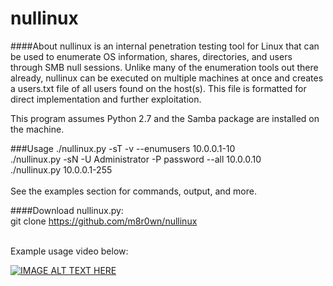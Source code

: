 # nullinux
####About
nullinux is an internal penetration testing tool for Linux that can be used to enumerate OS information, shares, directories, and users through SMB null sessions. Unlike many of the enumeration tools out there already, nullinux can be executed on multiple machines at once and creates a users.txt file of all users found on the host(s). This file is formatted for direct implementation and further exploitation.

This program assumes Python 2.7 and the Samba package are installed on the machine.

###Usage
./nullinux.py -sT -v --enumusers 10.0.0.1-10<br>
./nullinux.py -sN -U Administrator -P password --all 10.0.0.10<br>
./nullinux.py 10.0.0.1-255<br><br>
See the examples section for commands, output, and more.


####Download
nullinux.py:<br>
git clone https://github.com/m8r0wn/nullinux<br><br>

Example usage video below:<br>
                 
[![IMAGE ALT TEXT HERE](https://img.youtube.com/vi/5WAqgRpgpTk/0.jpg)](https://www.youtube.com/watch?v=5WAqgRpgpTk)
<br>
<br>

